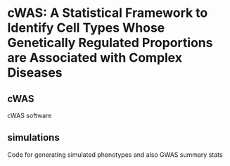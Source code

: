 # cWAS: A Statistical Framework to Identify Cell Types Whose Genetically Regulated Proportions are Associated with Complex Diseases 




## cWAS
cWAS software


## simulations
Code for generating simulated phenotypes and also GWAS summary stats

## 
